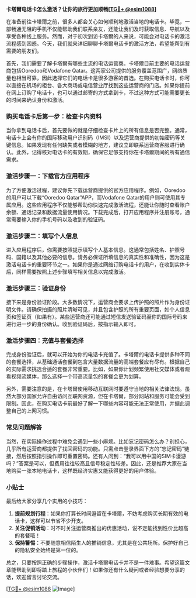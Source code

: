 **卡塔爾电话卡怎么激活？让你的旅行更加顺畅[[TG💪+ @esim1088](https://t.me/s/esim1088)]**

在准备前往卡塔爾之前，很多人都会关心如何顺利地激活当地的电话卡。毕竟，一部畅通无阻的手机不仅能帮助我们联系亲友，还能让我们及时获取信息、导航以及享受各种线上服务。然而，对于初次到访卡塔爾的人来说，可能会对电话卡的激活流程感到困惑。今天，我们就来详细聊聊卡塔爾电话卡的激活方法，希望能帮到有需要的朋友们。

首先，我们需要了解卡塔爾有哪些主流的电话运营商。卡塔爾目前主要的电话运营商包括Ooredoo和Vodafone Qatar。这两家公司提供的服务覆盖范围广，网络质量也相当可靠，因此选择它们的电话卡是很多游客的首选。在购买电话卡时，你可以直接在机场的柜台、各大商场或电信营业厅找到这些运营商的门店。如果你提前在网上订购了电话卡，也可以通过邮寄的方式拿到卡，不过这种方式可能需要更长的时间来确认身份和激活。

### 购买电话卡后第一步：检查卡内资料

当你拿到电话卡后，首先要做的就是仔细检查卡片上的所有信息是否完整。通常，电话卡上会有你的国际移动用户识别码（IMSI）以及运营商提供的初始密码等关键信息。如果发现有任何缺失或者模糊的地方，建议立即联系运营商客服进行确认。此外，记得核对电话卡的有效期，确保它足够支持你在卡塔爾期间的所有通信需求。

### 激活步骤一：下载官方应用程序

为了方便激活过程，建议你先下载运营商提供的官方应用程序。例如，Ooredoo的用户可以下载“Ooredoo Qatar”APP，而Vodafone Qatar的用户则可使用其专属应用。这些应用程序不仅能够帮助你快速完成激活流程，还能让你随时查看账户余额、通话记录和数据流量使用情况。下载完成后，打开应用程序并注册账号，通常需要输入你的手机号码以及收到的验证码。

### 激活步骤二：填写个人信息

进入应用程序后，你需要按照提示填写个人基本信息。这通常包括姓名、护照号码、国籍以及其他必要的信息。请务必保证所填信息的真实性和准确性，因为这是激活电话卡的重要环节之一。如果你是通过网络订购电话卡的用户，在收到实体卡后，同样需要按照上述步骤填写相关信息以完成激活。

### 激活步骤三：验证身份

接下来是身份验证阶段。大多数情况下，运营商会要求上传护照的照片作为身份证明文件。请确保拍摄的照片清晰可见，并且包含护照的所有重要页面，如个人信息页和签证页（如果有）。某些运营商还可能通过短信发送验证码至你的国际号码来进行进一步的身份确认。收到验证码后，按指示输入即可。

### 激活步骤四：充值与套餐选择

完成身份验证后，就可以开始为你的电话卡充值了。卡塔爾的电话卡提供多种不同的套餐选择，从基础通话套餐到包含大量数据流量的高端套餐应有尽有。根据自己的实际需求挑选合适的套餐非常重要。比如，如果你计划频繁使用社交媒体或者观看视频流媒体，那么选择一个带高流量包的套餐会更为划算。

另外，需要注意的是，在卡塔爾使用移动互联网时要遵守当地的相关法律法规。虽然大部分国家允许自由访问互联网资源，但在卡塔爾，部分网站和服务可能会受到限制。因此，在购买电话卡前最好了解一下哪些内容可能无法正常使用，并据此调整自己的上网习惯。

### 常见问题解答

当然，在实际操作过程中难免会遇到一些小麻烦。比如忘记密码怎么办？别担心，几乎所有运营商都提供了找回密码的功能。只需点击登录界面下方的“忘记密码”链接，然后按照指引操作即可重置密码。还有人问到：“我可以用中国的SIM卡漫游吗？”答案是可以，但费用往往较高且信号稳定性较差。因此，还是推荐大家在当地购买一张本地电话卡，这样既经济实惠又能获得更好的用户体验。

### 小贴士

最后给大家分享几个实用的小技巧：

1. **提前规划行程**：如果你打算长时间逗留在卡塔爾，不妨考虑购买长期有效的电话卡，这样可以节省不少开支。
2. **关注促销活动**：时不时关注运营商推出的优惠活动，说不定能找到性价比超高的套餐哦！
3. **保持警惕**：不要随意相信陌生人的推销信息，尤其是在公共场所。保护好自己的隐私安全始终是第一位的。

总之，只要按照正确的步骤操作，激活卡塔爾电话卡并不是一件难事。希望这篇文章能帮助到即将踏上旅程的小伙伴们！如果你还有什么疑问或者经验想要分享的话，欢迎留言讨论交流。

[[TG💪+ @esim1088](https://t.me/s/esim1088) ![Image](https://i.postimg.cc/4NQfJmqS/Snipaste-2025-05-13-00-14-12.png)]
